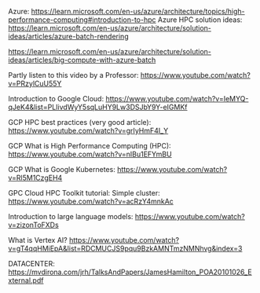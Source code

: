 Azure:
https://learn.microsoft.com/en-us/azure/architecture/topics/high-performance-computing#introduction-to-hpc
Azure HPC solution ideas:
https://learn.microsoft.com/en-us/azure/architecture/solution-ideas/articles/azure-batch-rendering

https://learn.microsoft.com/en-us/azure/architecture/solution-ideas/articles/big-compute-with-azure-batch

Partly listen to this video by a Professor:
https://www.youtube.com/watch?v=PRzylCuU55Y


Introduction to Google Cloud:
https://www.youtube.com/watch?v=IeMYQ-qJeK4&list=PLIivdWyY5sqLuHY9Lw3DSJbY9Y-eIGMKf

GCP HPC best practices (very good article):
https://www.youtube.com/watch?v=grIyHmF4I_Y

GCP What is High Performance Computing (HPC):
https://www.youtube.com/watch?v=nIBu1EFYmBU

GCP What is Google Kubernetes:
https://www.youtube.com/watch?v=Rl5M1CzgEH4

GPC Cloud HPC Toolkit tutorial: Simple cluster:
https://www.youtube.com/watch?v=acRzY4mnkAc

Introduction to large language models:
https://www.youtube.com/watch?v=zizonToFXDs

What is Vertex AI?
https://www.youtube.com/watch?v=gT4qqHMiEpA&list=RDCMUCJS9pqu9BzkAMNTmzNMNhvg&index=3




DATACENTER:
https://mvdirona.com/jrh/TalksAndPapers/JamesHamilton_POA20101026_External.pdf

